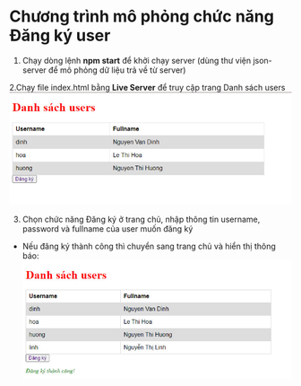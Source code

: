 # Chương trình mô phỏng chức năng Đăng ký user

1. Chạy dòng lệnh **npm start** để khởi chạy server (dùng thư viện json-server để mô phỏng dữ liệu trả về từ server)

2.Chạy file index.html bằng **Live Server** để truy cập trang Danh sách users
![](images/home.jpg)

3. Chọn chức năng Đăng ký ở trang chủ, nhập thông tin username, password và fullname của user muốn đăng ký

- Nếu đăng ký thành công thì chuyển sang trang chủ và hiển thị thông báo:
![](images/register_ok.jpg)